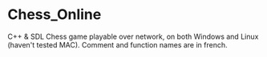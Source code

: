 Chess_Online
============

C++ &amp; SDL Chess game playable over network, on both Windows and Linux (haven't tested MAC). 
Comment and function names are in french.
